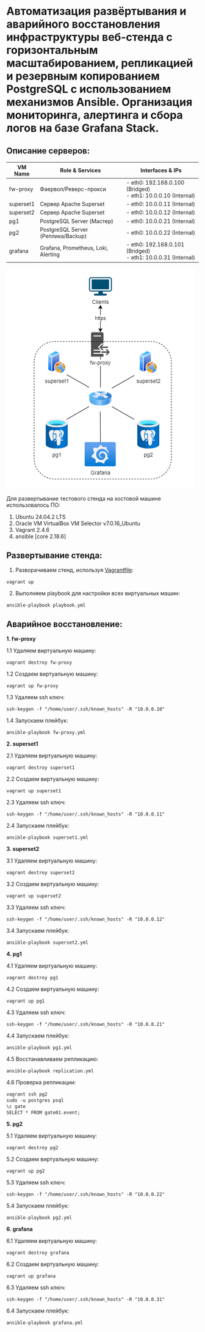 # Автоматизация развёртывания и аварийного восстановления инфраструктуры веб-стенда с горизонтальным масштабированием, репликацией и резервным копированием PostgreSQL с использованием механизмов Ansible.  Организация мониторинга, алертинга и сбора логов на базе Grafana Stack.

## Описание серверов:

| VM Name   | Role & Services                         | Interfaces & IPs                                                |
|-----------|-----------------------------------------|------------------------------------------------                 |
| fw-proxy  | Фаервол/Реверс-прокси                   | - eth0: 192.168.0.100 (Bridged)<br>- eth1: 10.0.0.10 (Internal) |
| superset1 | Сервер Apache Superset                  | - eth0: 10.0.0.11 (Internal)                                    |
| superset2 | Сервер Apache Superset                  | - eth0: 10.0.0.12 (Internal)                                    |
| pg1       | PostgreSQL Server (Мастер)              | - eth0: 10.0.0.21 (Internal)                                    |
| pg2       | PostgreSQL Server (Реплика/Backup)      | - eth0: 10.0.0.22 (Internal)                                    |
| grafana   | Grafana, Prometheus, Loki, Alerting     | - eth0: 192.168.0.101 (Bridged)<br>- eth1: 10.0.0.31 (Internal) |

![schema.png](schema.png)

Для развертывание тестового стенда на хостовой машине использовалось ПО:
1. Ubuntu 24.04.2 LTS
2. Oracle VM VirtualBox VM Selector v7.0.16_Ubuntu
3. Vagrant 2.4.6
4. ansible [core 2.18.6]

## Развертывание стенда:

1. Разворачиваем стенд, используя [Vagrantfile](Vagrantfile):
```
vagrant up
```
2. Выполняем playbook для настройки всех виртуальных машин:
```
ansible-playbook playbook.yml
```

## Аварийное восстановление:
**1. fw-proxy**

1.1 Удаляем виртуальную машину:
```
vagrant destroy fw-proxy
```
1.2 Создаем виртуальную машину:
```
vagrant up fw-proxy
```
1.3 Удаляем ssh ключ:
```
ssh-keygen -f "/home/user/.ssh/known_hosts" -R "10.0.0.10"
```
1.4 Запускаем плейбук:
```
ansible-playbook fw-proxy.yml
```

**2. superset1**  

2.1 Удаляем виртуальную машину:
```
vagrant destroy superset1
```
2.2 Создаем виртуальную машину:
```
vagrant up superset1
```
2.3 Удаляем ssh ключ:
```
ssh-keygen -f "/home/user/.ssh/known_hosts" -R "10.0.0.11"
```
2.4 Запускаем плейбук:
```
ansible-playbook superset1.yml
```

**3. superset2**  

3.1 Удаляем виртуальную машину:
```
vagrant destroy superset2
```
3.2 Создаем виртуальную машину:
```
vagrant up superset2
```
3.3 Удаляем ssh ключ:
```
ssh-keygen -f "/home/user/.ssh/known_hosts" -R "10.0.0.12"
```
3.4 Запускаем плейбук:
```
ansible-playbook superset2.yml
```

**4. pg1**  

4.1 Удаляем виртуальную машину:
```
vagrant destroy pg1
```
4.2 Создаем виртуальную машину:
```
vagrant up pg1
```
4.3 Удаляем ssh ключ:
```
ssh-keygen -f "/home/user/.ssh/known_hosts" -R "10.0.0.21"
```
4.4 Запускаем плейбук:
```
ansible-playbook pg1.yml
```
4.5 Восстанавливаем репликацию:
```
ansible-playbook replication.yml
```
4.6 Проверка репликации:
```
vagrant ssh pg2
sudo -u postgres psql
\c gate
SELECT * FROM gate01.event;
```

**5. pg2**  

5.1 Удаляем виртуальную машину:
```
vagrant destroy pg2
```
5.2 Создаем виртуальную машину:
```
vagrant up pg2
```
5.3 Удаляем ssh ключ:
```
ssh-keygen -f "/home/user/.ssh/known_hosts" -R "10.0.0.22"
```
5.4 Запускаем плейбук:
```
ansible-playbook pg2.yml
```

**6. grafana**  

6.1 Удаляем виртуальную машину:
```
vagrant destroy grafana
```
6.2 Создаем виртуальную машину:
```
vagrant up grafana
```
6.3 Удаляем ssh ключ:
```
ssh-keygen -f "/home/user/.ssh/known_hosts" -R "10.0.0.31"
```
6.4 Запускаем плейбук:
```
ansible-playbook grafana.yml
```